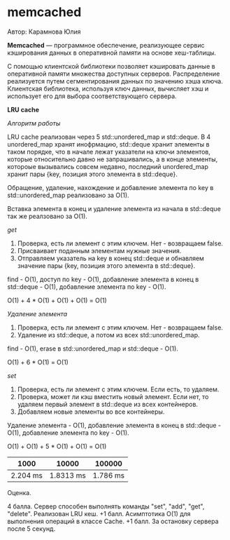 # memcached

Автор: Карамнова Юлия

<b>Memcached</b> — программное обеспечение, реализующее сервис кэширования данных в оперативной памяти на основе хеш-таблицы.

С помощью клиентской библиотеки позволяет кэшировать данные в оперативной памяти множества доступных серверов. Распределение реализуется путем сегментирования данных по значению хэша ключа. Клиентская библиотека, используя ключ данных, вычисляет хэш и использует его для выбора соответствующего сервера.

<b>LRU cache</b>

<i>Алгоритм работы</i>

LRU cache реализован через 5 std::unordered_map и std::deque.
В 4 unordered_map хранят инофрмацию, std::deque хранит элементы в таком порядке, что в начале лежат указатели на ключи элементов, которые относительно давно не запрашивались, а в конце элементы, котороые вызывались совсем недавно, последний unordered_map хранит пары {key, позиция этого элемента в std::deque}.


Обращение, удаление, нахождение и добавление элемента по key в std::unordered_map реализовано за O(1).

Вставка элемента в конец и удаление элемента из начала в std::deque так же реалзовано за O(1).

<i>get</i>

1. Проверка, есть ли элемент с этим ключем. Нет - возвращаем false.
2. Присваивает поданным элементам нужные значения.
3. Отправляем указатель на key в конец std::deque и обнавляем значение пары {key, позиция этого элемента в std::deque}.

find - O(1), 
доступ по key - O(1), 
добавление элемента в конец в std::deque - O(1), 
добавление элемента по key - O(1).

O(1) + 4 * O(1) + O(1) + O(1) = O(1)


<i>Удаление элемента</i>

1. Проверка, есть ли элемент с этим ключем. Нет - возвращаем false.
2. Удаление из std::deque, а потом из всех std::unordered_map.

find - O(1), 
erase в std::unordered_map и std::deque - O(1).

O(1) + 6 * O(1) = O(1)


<i>set</i>

1. Проверка, есть ли элемент с этим ключем. Если есть, то удаляем.
2. Проверка, может ли кэш вместить новый элемент. Если нет, то удаляем первый элемент в std::deque из всех контейнеров.
3. Добавляем новые элементы во все контейнеры.

Удаление элемента - O(1), 
добавление элемента в конец в std::deque - O(1), 
добавление элемента по key - O(1).

O(1) + O(1) + 5 * O(1) + O(1) = O(1)

| 1000 | 10000 | 100000 |
|:-----------:|:------------:|:------------:|
|2.204 ms | 1.8313 ms| 1.786 ms|

Оценка.

4 балла. Сервер способен выполнять команды "set", "add", "get", "delete". Реализован LRU кеш.
+1 балл. Асимптотика O(1) для выполнения операций в классе Cache.
+1 балл. За остановку сервера после 5 секунд.
